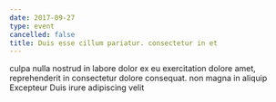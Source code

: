 ```yaml
---
date: 2017-09-27
type: event
cancelled: false
title: Duis esse cillum pariatur. consectetur in et
---
```

culpa nulla nostrud in labore dolor ex eu exercitation dolore amet, reprehenderit in consectetur dolore consequat. non magna in aliquip Excepteur Duis irure adipiscing velit